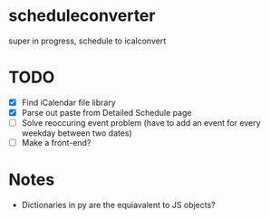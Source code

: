 # scheduleconverter
super in progress, schedule to icalconvert

# TODO
- [x] Find iCalendar file library
- [x] Parse out paste from Detailed Schedule page
- [ ] Solve reoccuring event problem (have to add an event for every weekday between two dates)
- [ ] Make a front-end?

# Notes
- Dictionaries in py are the equiavalent to JS objects?
